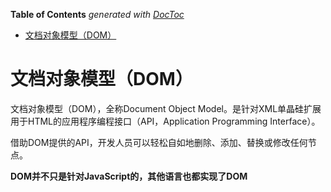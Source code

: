 <!-- START doctoc generated TOC please keep comment here to allow auto update -->
<!-- DON'T EDIT THIS SECTION, INSTEAD RE-RUN doctoc TO UPDATE -->
**Table of Contents**  *generated with [DocToc](https://github.com/thlorenz/doctoc)*

- [文档对象模型（DOM）](#%E6%96%87%E6%A1%A3%E5%AF%B9%E8%B1%A1%E6%A8%A1%E5%9E%8Bdom)

<!-- END doctoc generated TOC please keep comment here to allow auto update -->

# 文档对象模型（DOM）

文档对象模型（DOM），全称Document Object Model。是针对XML单晶硅扩展用于HTML的应用程序编程接口（API，Application Programming Interface）。

借助DOM提供的API，开发人员可以轻松自如地删除、添加、替换或修改任何节点。

**DOM并不只是针对JavaScript的，其他语言也都实现了DOM**

